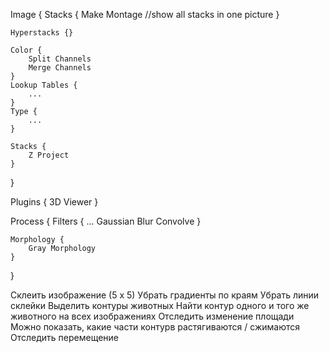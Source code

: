 Image {
	Stacks {
		Make Montage //show all stacks in one picture
	}

	Hyperstacks {}

	Color {
		Split Channels
		Merge Channels
	}
	Lookup Tables {
		...
	}
	Type {
		...
	}

	Stacks {
		Z Project
	}
}

Plugins {
	3D Viewer
}

Process {
	Filters {
		...
		Gaussian Blur
		Convolve
	}

	Morphology {
		Gray Morphology
	}
}

Склеить изображение (5 х 5)
Убрать градиенты по краям
Убрать линии склейки
Выделить контуры животных
Найти контур одного и того же животного на всех изображениях
Отследить изменение площади
Можно показать, какие части контурв растягиваются / сжимаются
Отследить перемещение
